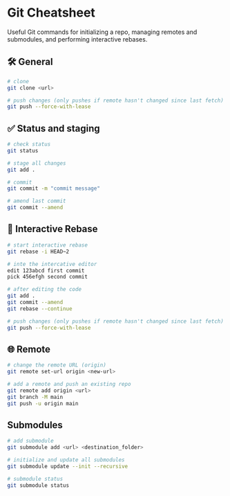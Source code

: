 # Git Cheatsheet

Useful Git commands for initializing a repo, managing remotes and submodules, and performing interactive rebases.

## 🛠️ General

```bash
# clone
git clone <url>

# push changes (only pushes if remote hasn't changed since last fetch)
git push --force-with-lease
```

## ✅ Status and staging

```bash
# check status
git status

# stage all changes
git add .

# commit
git commit -m "commit message"

# amend last commit
git commit --amend
```

## 🔧 Interactive Rebase

```bash
# start interactive rebase
git rebase -i HEAD~2

# inte the intercative editor
edit 123abcd first commit
pick 456efgh second commit

# after editing the code
git add .
git commit --amend
git rebase --continue

# push changes (only pushes if remote hasn't changed since last fetch)
git push --force-with-lease
```

## 🌐 Remote

```bash
# change the remote URL (origin)
git remote set-url origin <new-url>

# add a remote and push an existing repo
git remote add origin <url>
git branch -M main
git push -u origin main
```

## Submodules

```bash
# add submodule
git submodule add <url> <destination_folder>

# initialize and update all submodules
git submodule update --init --recursive

# submodule status
git submodule status
```
